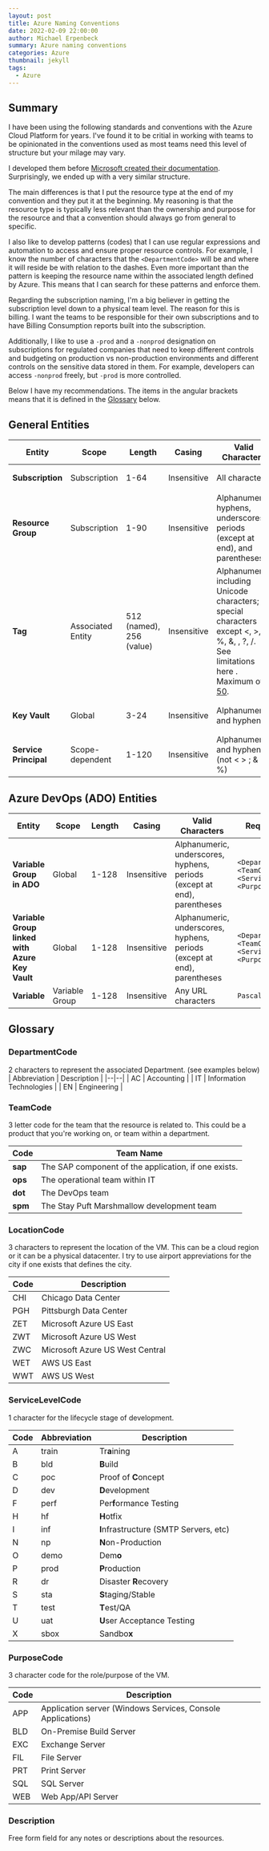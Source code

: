 ```yaml
---
layout: post
title: Azure Naming Conventions
date: 2022-02-09 22:00:00
author: Michael Erpenbeck
summary: Azure naming conventions
categories: Azure
thumbnail: jekyll
tags:
  - Azure
---
```


## Summary

I have been using the following standards and conventions with the Azure Cloud Platform for years.  I've found it to be critial in working with teams to be opinionated in the conventions used as most teams need this level of structure but your milage may vary.

I developed them before [Microsoft created their documentation](https://docs.microsoft.com/en-us/azure/cloud-adoption-framework/ready/azure-best-practices/resource-naming).  Surprisingly, we ended up with a very similar structure.  

The main differences is that I put the resource type at the end of my convention and they put it at the beginning.  My reasoning is that the resource type is typically less relevant than the ownership and purpose for the resource and that a convention should always go from general to specific.

I also like to develop patterns (codes) that I can use regular expressions and automation to access and ensure proper resource controls.  For example, I know the number of characters that the `<DepartmentCode>` will be and where it will reside be with relation to the dashes.  Even more important than the pattern is keeping the resource name within the associated length defined by Azure.  This means that I can search for these patterns and enforce them.

Regarding the subscription naming, I'm a big believer in getting the subscription level down to a physical team level.  The reason for this is billing.  I want the teams to be responsible for their own subscriptions and to have Billing Consumption reports built into the subscription.

Additionally, I like to use a `-prod` and a `-nonprod` designation on subscriptions for regulated companies that need to keep different controls and budgeting on production vs non-production environments and different controls on the sensitive data stored in them.  For example, developers can access `-nonprod` freely, but `-prod` is more controlled.

Below I have my recommendations.  The items in the angular brackets means that it is defined in the [Glossary](#glossary) below.

## General Entities

| Entity | Scope | Length | Casing | Valid Characters | Required Pattern | Example |
|--|--|--|--|--|--|--|
| **Subscription** | Subscription | 1-64 | Insensitive | All characters | `<DepartmentCode>-<TeamCode>-<ServiceLevelCode>` | `it-sap-prod` |
| **Resource Group** | Subscription | 1-90 | Insensitive | Alphanumeric, hyphens, underscores, periods (except at end), and parentheses | `<DepartmentCode>-?<TeamCode>-<ServiceLevelCode>-<LocationCode>-<PurposeCode>-rg` | `it-sap-prod-zet-app-rg` |
| **Tag** | Associated Entity | 512 (named), 256 (value) | Insensitive | Alphanumeric including Unicode characters; special characters except <, >, %, &, \, ?, /. See limitations here . Maximum of [50](https://docs.microsoft.com/en-us/azure/azure-resource-manager/management/tag-resources?tabs=json#limitations). | `"key" : "value"` | `"department" : "DevOps"` |
| **Key Vault** | Global | 3-24 | Insensitive | Alphanumeric and hyphens | `<DepartmentCode>-?<TeamCode>-<ServiceLevelCode>-vlt` | `it-sap-dev-vlt` |
| **Service Principal** | Scope-dependent | 1-120 | Insensitive | Alphanumeric and hyphens (not < > ; & %) | `<DepartmentCode>-?<TeamCode>-<ServiceLevelCode>-<Description>-sp` | `it-sap-dev-zet-reader-sp` |

## Azure DevOps (ADO) Entities

| Entity | Scope | Length | Casing | Valid Characters | Required Pattern  | Example |
|--|--|--|--|--|--|--|
| **Variable Group in ADO** | Global | 1-128 | Insensitive | Alphanumeric, underscores, hyphens, periods (except at end), parentheses | `<DepartmentCode>-<TeamCode>-<ServiceLevelCode>-?<PurposeCode>-Values`  | `IT-sap-Dev-Values` |
| **Variable Group linked with Azure Key Vault** | Global | 1-128 | Insensitive | Alphanumeric, underscores, hyphens, periods (except at end), parentheses | `<DepartmentCode>-<TeamCode>-<ServiceLevelCode>-?<PurposeCode>-vlt` | `IT-SAP-Dev-ADO-vlt` |
| **Variable** | Variable Group | 1-128 | Insensitive | Any URL characters | `PascalCase` | `BuildConfiguration` |

## Glossary

### DepartmentCode

2 characters to represent the associated Department. (see examples below)
| Abbreviation | Description |
|--|--|
| AC | Accounting |
| IT | Information Technologies |
| EN | Engineering |

### TeamCode

3 letter code for the team that the resource is related to.  This could be a product that you're working on, or team within a department.

|Code| Team Name |
|--|--|
| **sap** | The SAP component of the application, if one exists. |
| **ops** | The operational team within IT |
| **dot** | The DevOps team |
| **spm** | The Stay Puft Marshmallow development team |

### LocationCode

3 characters to represent the location of the VM.  This can be a cloud region or it can be a physical datacenter.  I try to use airport appreviations for the city if one exists that defines the city.

| Code | Description |
|--|--|
| CHI | Chicago Data Center|
| PGH | Pittsburgh Data Center |
| ZET | Microsoft Azure US East |
| ZWT | Microsoft Azure US West |
| ZWC | Microsoft Azure US West Central |
| WET | AWS US East  |
| WWT | AWS US West  |

### ServiceLevelCode

1 character for the lifecycle stage of development.

|Code | Abbreviation | Description |
|--|--|--|
| A | train |Tr**a**ining |
| B | bld |**B**uild |
| C | poc | Proof of **C**oncept |
| D | dev | **D**evelopment |
| F | perf |Per**f**ormance Testing |
| H | hf |**H**otfix |
| I | inf | **I**nfrastructure (SMTP Servers, etc) |
| N | np |**N**on-Production |
| O | demo |Dem**o** |
| P | prod |**P**roduction |
| R | dr |Disaster **R**ecovery |
| S | sta |**S**taging/Stable|
| T | test |**T**est/QA|
| U | uat | **U**ser Acceptance Testing |
| X | sbox | Sandbo**x** |

### PurposeCode

3 character code for the role/purpose of the VM.

|Code| Description |
|--|--|
| APP | Application server (Windows Services, Console Applications) |
| BLD | On-Premise Build Server |
| EXC | Exchange Server |
| FIL | File Server |
| PRT | Print Server |
| SQL | SQL Server |
| WEB | Web App/API Server |

### Description

Free form field for any notes or descriptions about the resources.